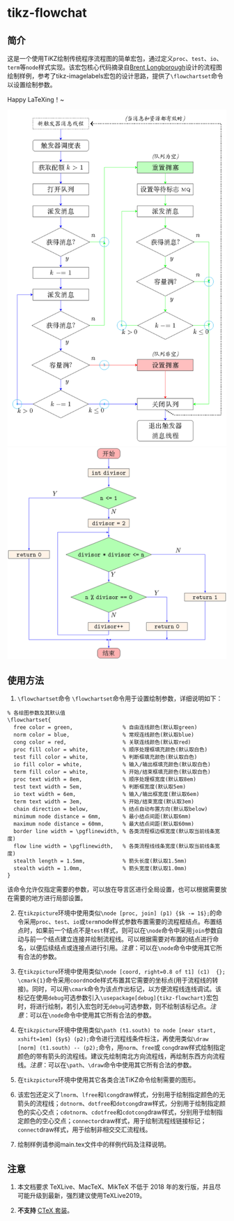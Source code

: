 # tikz-flowchat

## 简介
这是一个使用TiKZ绘制传统程序流程图的简单宏包，通过定义`proc`、`test`、`io`、`term`等`node`样式实现。该宏包核心代码摘录自[Brent Longborough](http://www.texample.net/tikz/examples/author/brent-longborough/)设计的流程图绘制样例，参考了tikz-imagelabels宏包的设计思路，提供了`\flowchartset`命令以设置绘制参数。

Happy LaTeXing！~

![](./screenshot/flowchart01.png)
![](./screenshot/flowchart02.png)

## 使用方法
1. `\flowchartset`命令
`\flowchartset`命令用于设置绘制参数，详细说明如下：

```
% 各绘图参数及其默认值
\flowchartset{
  free color = green,                % 自由连线颜色(默认取green)
  norm color = blue,                 % 常规连线颜色(默认取blue)
  cong color = red,                  % 关联连线颜色(默认取red)
  proc fill color = white,           % 顺序处理框填充颜色(默认取白色)
  test fill color = white,           % 判断框填充颜色(默认取白色)
  io fill color = white,             % 输入/输出框填充颜色(默认取白色)
  term fill color = white,           % 开始/结束框填充颜色(默认取白色)
  proc text width = 8em,             % 顺序处理框宽度(默认取8em)
  test text width = 5em,             % 判断框宽度(默认取5em)
  io text width = 6em,               % 输入/输出框宽度(默认取6em)
  term text width = 3em,             % 开始/结束宽度(默认取3em)
  chain direction = below,           % 结点自动布置方向(默认取below)
  minimum node distance = 6mm,       % 最小结点间距(默认取6mm)
  maximum node distance = 60mm,      % 最大结点间距(默认取60mm)
  border line width = \pgflinewidth, % 各类流程框边框宽度(默认取当前线条宽度)
  flow line width = \pgflinewidth,   % 各类流程线线条宽度(默认取当前线条宽度)
  stealth length = 1.5mm,            % 箭头长度(默认取1.5mm)
  stealth width = 1.0mm,             % 箭头宽度(默认取1.0mm)
}

```
该命令允许仅指定需要的参数，可以放在导言区进行全局设置，也可以根据需要放在需要的地方进行局部设置。

2. 在`tikzpicture`环境中使用类似`\node [proc, join] (p1) {$k -= 1$};`的命令采用`proc`、`test`、`io`或`term`node样式参数布置需要的流程框结点。布置结点时，如果前一个结点不是`test`样式，则可以在`\node`命令中采用`join`参数自动与前一个结点建立连接并绘制流程线。可以根据需要对布置的结点进行命名，以便后续结点或连接点进行引用。*注意*：可以在`\node`命令中使用其它所有合法的参数。

3. 在`tikzpicture`环境中使用类似`\node [coord, right=0.8 of t1] (c1)  {}; \cmark{1}`命令采用`coord`node样式布置其它需要的坐标点(用于流程线的转接)。同时，可以用`\cmark`命令为该点作出标记，以方便流程线连线调试。该标记在使用`debug`可选参数引入`\usepackage[debug]{tikz-flowchart}`宏包时，将进行绘制，若引入宏包时无`debug`可选参数，则不绘制该标记点。*注意*：可以在`\node`命令中使用其它所有合法的参数。

4. 在`tikzpicture`环境中使用类似`\path (t1.south) to node [near start, xshift=1em] {$y$} (p2);`命令进行流程线条件标注，再使用类似`\draw [norm] (t1.south) -- (p2);`命令，用`norm`、`free`或 `cong`draw样式绘制指定颜色的带有箭头的流程线。建议先绘制南北方向流程线，再绘制东西方向流程线。*注意*：可以在`\path`、`\draw`命令中使用其它所有合法的参数。

5. 在`tikzpicture`环境中使用其它各类合法TiKZ命令绘制需要的图形。

6. 该宏包还定义了`lnorm`、`lfree`和`lcong`draw样式，分别用于绘制指定颜色的无箭头的流程线；`dotnorm`、`dotfree`和`dotcong`draw样式，分别用于绘制指定颜色的实心交点；`cdotnorm`、`cdotfree`和`cdotcong`draw样式，分别用于绘制指定颜色的空心交点；`connector`draw样式，用于绘制流程线链接标记；`connect`draw样式，用于绘制非相交交汇流程线。

7. 绘制样例请参阅main.tex文件中的样例代码及注释说明。

## 注意

1. 本文档要求 TeXLive、MacTeX、MikTeX 不低于 2018 年的发行版，并且尽可能升级到最新，强烈建议使用TeXLive2019。

2. **不支持** [CTeX 套装](http://www.ctex.org/CTeXDownload)。
